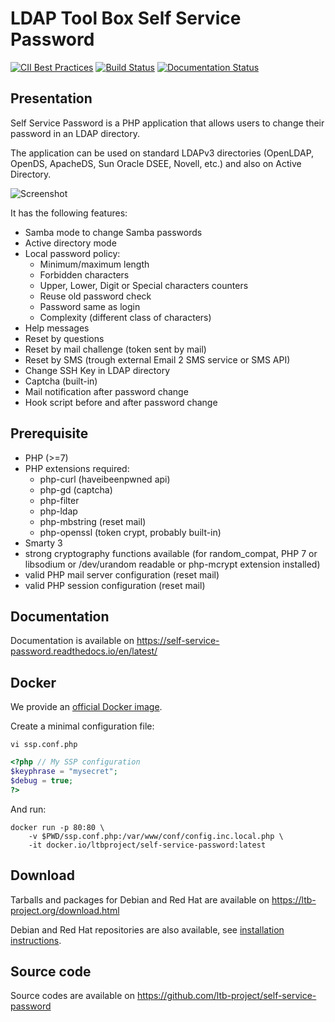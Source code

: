 # LDAP Tool Box Self Service Password

[![CII Best Practices](https://bestpractices.coreinfrastructure.org/projects/372/badge)](https://bestpractices.coreinfrastructure.org/projects/372)
[![Build Status](https://github.com/ltb-project/self-service-password/actions/workflows/ci.yml/badge.svg)](https://github.com/ltb-project/self-service-password/actions/workflows/ci.yml)
[![Documentation Status](https://readthedocs.org/projects/self-service-password/badge/?version=latest)](https://self-service-password.readthedocs.io/en/latest/?badge=latest)

## Presentation

Self Service Password is a PHP application that allows users to change their password in an LDAP directory.

The application can be used on standard LDAPv3 directories (OpenLDAP, OpenDS, ApacheDS, Sun Oracle DSEE, Novell, etc.) and also on Active Directory.

![Screenshot](https://ltb-project.org/documentation/_images/ssp_1_0_change_password.png)

It has the following features:
* Samba mode to change Samba passwords
* Active directory mode
* Local password policy:
  * Minimum/maximum length
  * Forbidden characters
  * Upper, Lower, Digit or Special characters counters
  * Reuse old password check
  * Password same as login
  * Complexity (different class of characters)
* Help messages
* Reset by questions
* Reset by mail challenge (token sent by mail)
* Reset by SMS (trough external Email 2 SMS service or SMS API)
* Change SSH Key in LDAP directory
* Captcha (built-in)
* Mail notification after password change
* Hook script before and after password change

## Prerequisite

* PHP (>=7)
* PHP extensions required:
  * php-curl (haveibeenpwned api)
  * php-gd (captcha)
  * php-filter
  * php-ldap
  * php-mbstring (reset mail)
  * php-openssl (token crypt, probably built-in)
* Smarty 3
* strong cryptography functions available (for random_compat, PHP 7 or libsodium or /dev/urandom readable or php-mcrypt extension installed)
* valid PHP mail server configuration (reset mail)
* valid PHP session configuration (reset mail)

## Documentation

Documentation is available on https://self-service-password.readthedocs.io/en/latest/

## Docker

We provide an [official Docker image](https://hub.docker.com/r/ltbproject/self-service-password).

Create a minimal configuration file:
```
vi ssp.conf.php
```
```php
<?php // My SSP configuration
$keyphrase = "mysecret";
$debug = true;
?>
```

And run:
```
docker run -p 80:80 \
    -v $PWD/ssp.conf.php:/var/www/conf/config.inc.local.php \
    -it docker.io/ltbproject/self-service-password:latest
```

## Download

Tarballs and packages for Debian and Red Hat are available on https://ltb-project.org/download.html

Debian and Red Hat repositories are also available, see [installation instructions](https://self-service-password.readthedocs.io/en/latest/installation.html).

## Source code

Source codes are available on https://github.com/ltb-project/self-service-password
